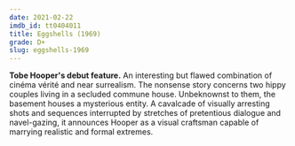 ```yaml
---
date: 2021-02-22
imdb_id: tt0404011
title: Eggshells (1969)
grade: D+
slug: eggshells-1969
---
```


**Tobe Hooper's debut feature.** An interesting but flawed combination of cinéma vérité and near surrealism. The nonsense story concerns two hippy couples living in a secluded commune house. Unbeknownst to them, the basement houses a mysterious entity. A cavalcade of visually arresting shots and sequences interrupted by stretches of pretentious dialogue and navel-gazing, it announces Hooper as a visual craftsman capable of marrying realistic and formal extremes.